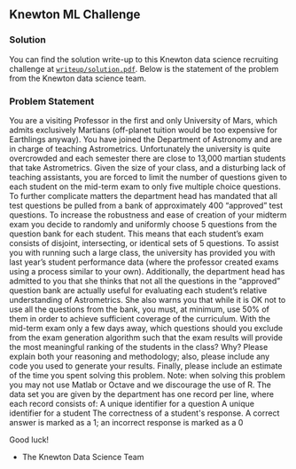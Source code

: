 Knewton ML Challenge
--------------------

### Solution

You can find the solution write-up to this Knewton data science recruiting challenge at [`writeup/solution.pdf`](https://github.com/raibread/knewton-ml-challenge/raw/master/writeup/solution.pdf). Below is the statement of the problem from the Knewton data science team.

### Problem Statement

You are a visiting Professor in the first and only University of Mars, which admits exclusively Martians (off-planet tuition would be too expensive for Earthlings anyway). You have joined the Department of Astronomy and are in charge of teaching Astrometrics. Unfortunately the university is quite overcrowded and each semester there are close to 13,000 martian students that take Astrometrics.
Given the size of your class, and a disturbing lack of teaching assistants, you are forced to limit the number of questions given to each student on the mid-term exam to only five multiple choice questions. To further complicate matters the department head has mandated that all test questions be pulled from a bank of approximately 400 “approved” test questions. To increase the robustness and ease of creation of your midterm exam you decide to randomly and uniformly choose 5 questions from the question bank for each student. This means that each student’s exam consists of disjoint, intersecting, or identical sets of 5 questions.
To assist you with running such a large class, the university has provided you with last year’s student performance data (where the professor created exams using a process similar to your own).  Additionally, the department head has admitted to you that she thinks that not all the questions in the “approved” question bank are actually useful for evaluating each student’s relative understanding of Astrometrics. She also warns you that while it is OK not to use all the questions from the bank, you must, at minimum, use 50% of them in order to achieve sufficient coverage of the curriculum.
With the mid-term exam only a few days away, which questions should you exclude from the exam generation algorithm such that the exam results will provide the most meaningful ranking of the students in the class? Why? Please explain both your reasoning and methodology; also, please include any code you used to generate your results. Finally, please include an estimate of the time you spent solving this problem. Note: when solving this problem you may not use Matlab or Octave and we discourage the use of R.
The data set you are given by the department has one record per line, where each record consists of: 
A unique identifier for a question 
A unique identifier for a student 
The correctness of a student's response. A correct answer is marked as a 1; an incorrect response is marked as a 0

Good luck!
- The Knewton Data Science Team
